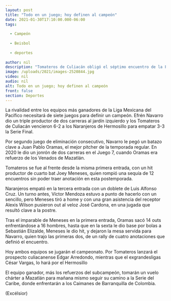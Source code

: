```yaml
---
layout: post
title: "Todo en un juego; hoy definen al campeón"
date: 2021-01-30T17:10:00.000-06:00
tags:
  
  - Campeón
  
  - Beisbol
  
  - deportes
  
author: nil
description: "Tomateros de Culiacán obligó el séptimo encuentro de la Final de la Liga Mexicana del Pacífico"
image: /uploads/2021/images-2520844.jpg
video: nil
audio: nil
alt: Todo en un juego; hoy definen al campeón
front: false
section: Deportes
---
```


La rivalidad entre los equipos más ganadores de la Liga Mexicana del Pacífico necesitará de siete juegos para definir un campeón. Efrén Navarro dio un triple productor de dos carreras al jardín izquierdo y los Tomateros de Culiacán vencieron 6-2 a los Naranjeros de Hermosillo para empatar 3-3 la Serie Final.

Por segundo juego de eliminación consecutivo, Navarro le pegó un batazo clave a Juan Pablo Oramas, el mejor pitcher de la temporada regular. En 2020 le dio un jonrón de dos carreras en el Juego 7, cuando Oramas era refuerzo de los Venados de Mazatlán.

Tomateros se fue al frente desde la misma primera entrada, con un hit productor de cuarto bat Joey Meneses, quien rompió una sequía de 12 encuentros sin poder traer anotación en esta postemporada.

Naranjeros empató en la tercera entrada con un doblete de Luis Alfonso Cruz. Un turno antes, Víctor Mendoza estuvo a punto de hacerlo con un sencillo, pero Meneses tiró a home y con una gran asistencia del receptor Alexis Wilson pusieron out al veloz José Cardona, en una jugada que resultó clave a la postre.

Tras el imparable de Meneses en la primera entrada, Oramas sacó 14 outs enfrentándose a 16 hombres, hasta que en la sexta le dio base por bolas a Sebastián Elizalde, Meneses le dio hit, y dejaron la mesa servida para Navarro, quien trajo las primeras dos, de un rally de cuatro anotaciones que definió el encuentro.

Hoy ambos equipos se jugarán el campeonato. Por Tomateros lanzará el prospecto culiacanense Edgar Arredondo, mientras que el exgrandesligas César Vargas, lo hará por el Hermosillo

El equipo ganador, más los refuerzos del subcampeón, tomarán un vuelo chárter a Mazatlán  para mañana mismo seguir su camino a la Serie del Caribe, donde enfrentarán a los Caimanes de Barranquilla de Colombia.

(Excélsior)